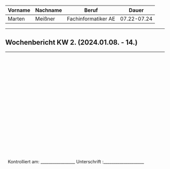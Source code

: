 #

| Vorname | Nachname | Beruf | Dauer |
|---|---|---|---|
|Marten| Meißner|Fachinformatiker AE|07.22-07.24|
---

## Wochenbericht KW 2.  (2024.01.08. - 14.)

---

&nbsp;
\
\
\
\
\
\
\
\
\
\
\
\
\
\
\
\
\
\
\
&nbsp;
Kontrolliert am: _________________ Unterschrift  :____________________
